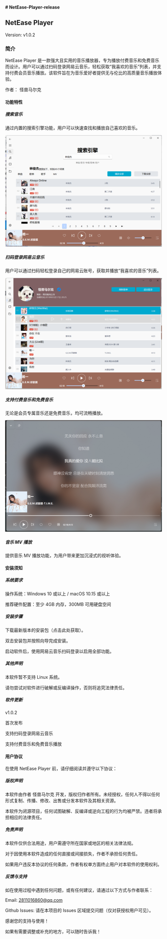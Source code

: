 **# NetEase-Player-release**

## NetEase Player

Version: v1.0.2

### 简介

NetEase Player 是一款强大且实用的音乐播放器，专为播放付费音乐和免费音乐而设计。用户可以通过扫码登录网易云音乐，轻松获取“我喜欢的音乐”列表，并支持付费会员音乐播放。该软件旨在为音乐爱好者提供无与伦比的高质量音乐播放体验。

作者： 怪兽马尔克

#### 功能特性

##### 搜索音乐

通过内置的搜索引擎功能，用户可以快速查找和播放自己喜欢的音乐。

![image](https://github.com/markcxx/NetEase-Player-release/blob/main/Image/picture%201.png?raw=true)

##### 扫码登录网易云音乐

用户可以通过扫码轻松登录自己的网易云账号，获取并播放“我喜欢的音乐”列表。

![image](https://github.com/markcxx/NetEase-Player-release/blob/main/Image/picture%202.png?raw=true)

##### 支持付费音乐和免费音乐

无论是会员专属音乐还是免费音乐，均可流畅播放。

![image](https://github.com/markcxx/NetEase-Player-release/blob/main/Image/picture%203.png?raw=true)

##### 音乐 MV 播放

提供音乐 MV 播放功能，为用户带来更加沉浸式的视听体验。

#### 安装须知

##### 系统要求

操作系统：Windows 10 或以上 / macOS 10.15 或以上

推荐硬件配置：至少 4GB 内存，300MB 可用硬盘空间

##### 安装步骤

下载最新版本的安装包（点击此处获取）。

双击安装包并按照向导完成安装。

启动软件后，使用网易云音乐扫码登录以启用全部功能。

##### 其他声明

本软件暂不支持 Linux 系统。

请勿尝试对软件进行破解或反编译操作，否则将追究法律责任。

##### 软件更新

v1.0.2

首次发布

支持扫码登录网易云音乐

支持付费音乐和免费音乐播放

#### 用户协议

在使用 NetEase Player 前，请仔细阅读并遵守以下协议：

##### 版权声明

本软件由作者 怪兽马尔克 开发，版权归作者所有。未经授权，任何人不得以任何形式复制、传播、修改、出售或分发本软件及其相关资源。

本软件为闭源项目，任何试图破解、反编译或逆向工程的行为均被严禁。违者将承担相应的法律责任。

##### 免责声明

本软件仅供合法用途，用户需遵守所在国家或地区的相关法律法规。

对于因使用本软件造成的任何直接或间接损失，作者不承担任何责任。

如果用户违反本协议的任何条款，作者有权单方面终止用户对本软件的使用权利。

##### 反馈与支持

如在使用过程中遇到任何问题，或有任何建议，请通过以下方式与作者联系：

Email: 2811016860@qq.com

Github Issues: 请在本项目的 Issues 区域提交问题（仅对获授权用户可见）。

感谢您的支持与使用！

如果有需要调整或补充的地方，可以随时告诉我！
